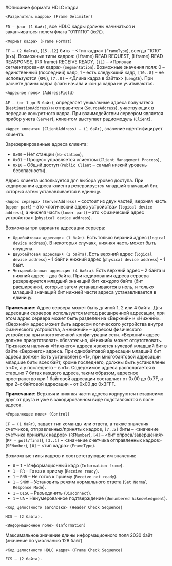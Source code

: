#Описание формата HDLC кадра

`<Разделитель кадров> (Frame Delimiter)`

`FD – флаг (1 байт)`, все HDLC кадры должны начинаться и заканчиваться полем флага "01111110" (`0x7E`).

`<Формат кадра> (Frame Format)`

`FF – (2 байта)`, `[15..12]` биты – <Тип кадра> (`FrameType`), всегда "1010" (`0xA`). Возможные типы кадров: (I frame) READ REQUEST, (I frame) READ REASPONSE, (RR frame) RECEIVE READY, `[11]` – <Признак сегментирования кадра> (`Segmentation`). Возможные значения поля: 0 – единственный (последний) кадр, 1 – есть следующий кадр, `[10..8]` – не используются (`RFU`), `[7..0]` – <Длина кадра в байтах> (`Length`). При расчете длины кадра флаги начала и конца кадра не учитываются.

`<Адресное поле> (AddressField)`

`AF – (от 1 до 5 байт)`, определяет уникальные адреса получателя (`DestinationAddress`) и отправителя (`SourceAddress`), участвующих в передаче конкретного кадра. При взаимодействии сервером является прибор учета (`Server`), клиентом выступает радиомодуль (`Client`).

`<Адрес клиента> (ClientAddress) – (1 байт)`, значение идентифицирует клиента.

Зарезервированные адреса клиента:
- `0x00` – Нет станции (`No-station`),
- `0x01` – Процесс управляется клиентом (`Client Management Process`),
- `0x10` – Общий доступ (`Public Client` – самый низкий уровень безопасности).

Адрес клиента используется для выбора уровня доступа. При кодировании адреса клиента резервируется младший значащий бит, который затем устанавливается в единицу.

`<Адрес сервера> (ServerAddress)` – состоит из двух частей, верхняя часть (`upper part`) – это <логический адрес устройства> (`logical device address`), а нижняя часть (`lower part`) – это <физический адрес устройства> (`physical device address`).

Возможны три варианта адресации сервера:

- `Однобайтовая адресация (1 байт)`. Есть только верхний адрес (`logical device address`). В некоторых случаях, нижняя часть может быть опущена.
- `Двухбайтовая адресация (2 байта)`. Есть верхний адрес (`logical device address`) – 1 байт и нижний адрес (`physical device address`) – 1 байт.
- `Четырехбайтовая адресация (4 байта)`. Есть верхний адрес – 2 байта и нижний адрес – два байта.
При кодировании адреса сервера резервируется младший значащий бит каждого байта (бит расширения), которые затем устанавливаются в ноль, и только младший значащий бит нижней части адреса устанавливается в единицу.

**Примечание:** Адрес сервера может быть длиной 1, 2 или 4 байта. Для адресации серверов используется метод расширенной адресации, при этом адрес сервера может быть разделен на «Верхний» и «Нижний». «Верхний» адрес может быть адресом логического устройства внутри физического устройства, а «нижний» – адресом физического устройства при многоточечной конфигурации сети. «Верхний» адрес должен присутствовать обязательно, «Нижний» может отсутствовать. Признаком наличия «Нижнего» адреса является нулевой младший бит в байте «Верхнего» адреса. При однобайтовой адресации младший бит адреса должен быть установлен в «1», при многобайтовой адресации младшие биты всех байт, кроме последнего, должны быть установлены в «0», а у последнего – в «1». Содержимое адреса располагается в старших 7 битах каждого адреса, таким образом, адресное пространство при 1 байтовой адресации составляет от 0х00 до 0х7F, а при 2-х байтовой адресации – от 0х00 до 0х3FFF.

**Примечание:** Верхняя и нижняя части адреса кодируются независимо друг от друга и уже в закодированном виде подставляются в поле адреса.

`<Управляющее поле> (Control)`

`CF – (1 байт)`, задает тип команды или ответа, а также значения счетчиков, отправленных/принятых кадров, `[7..5]` биты – <значение счетчика принятых кадров> (`RFNumber`), `[4]` – <бит опроса/завершения> (`PF – poll/final`), `[3..1]` – <значение счетчика отправленных кадров> (`SFNumber`), `[0]` – <тип кадра> (`FrameType`).

Возможные типы кадров и соответствующие им значения:

- `0` – `I` – Информационный кадр (`Information frame`).
- `1` – `RR` – Готов к приему (`Receive ready`).
- `1` – `RNR` – Не готов к приему (`Receive not ready`).
- `1` – `SNRM` – Установить режим нормального ответа (`Set Normal Response Mode`).
- `1` – `DISC` – Разъединить (`Disconnect`).
- `1` – `UA` – Ненумерованное подтверждение (`Unnumbered Acknowledgment`).

`<Код целостности заголовка> (Header Check Sequence)`

`HCS – (2 байта).`

`<Информационное поле> (Information)`

Максимальное значение длины информационного поля 2030 байт (значение по умолчанию 128 байт)

`<Код целостности HDLC кадра> (Frame Check Sequence)`

`FCS – (2 байта).`
